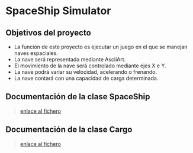 # SpaceShip Simulator
## Objetivos del proyecto

* La función de este proyecto es ejecutar un juego en el que se manejan naves espaciales.
* La nave será representada mediante AsciiArt.
* El movimiento de la nave será controlado mediante ejes X e Y.
* La nave podrá variar su velocidad, acelerando o frenando.
* La nave contará con una capacidad de carga determinada.

## Documentación de la clase SpaceShip
> [enlace al fichero](https://github.com/DanielCS17/SpaceshipSimulator/blob/docs/docs/SpaceShip.md)

## Documentación de la clase Cargo
> [enlace al fichero](https://github.com/DanielCS17/SpaceshipSimulator/blob/docsCargo/docs/Cargo.md)